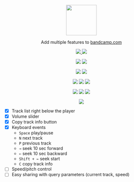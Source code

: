 <!--suppress HtmlDeprecatedAttribute, HtmlRequiredAltAttribute -->

<p align="center">
    <a href="https://addons.mozilla.org/en-US/firefox/addon/bandcamp/">
        <img
            width=100
            src="https://raw.githubusercontent.com/bamdadsabbagh/bandcamp-plus--extension/master/assets/icons/bandcamp-plus-icon.svg"
        >
    </a>
</p>

<p align="center">
    Add multiple features to <a href="https://www.bandcamp.com/">bandcamp.com</a>
</p>

<p align="center">
    <a href="https://github.com/bamdadsabbagh/bandcamp-plus--extension">
        <img src="https://img.shields.io/github/stars/bamdadsabbagh/bandcamp-plus--extension?label=git">
    </a>
    <img src="https://img.shields.io/github/license/bamdadsabbagh/bandcamp-plus--extension">
</p>

<p align="center">
    <img src="https://img.shields.io/github/languages/count/bamdadsabbagh/bandcamp-plus--extension">
    <img src="https://img.shields.io/github/languages/top/bamdadsabbagh/bandcamp-plus--extension">
</p>

<p align="center">
    <img src="https://img.shields.io/github/v/release/bamdadsabbagh/bandcamp-plus--extension">
    <img src="https://api.codeclimate.com/v1/badges/1d61904392bf2e6aa7b6/maintainability">
</p>

<p align="center">
    <img src="https://img.shields.io/david/bamdadsabbagh/bandcamp-plus--extension">
    <img src="https://img.shields.io/david/dev/bamdadsabbagh/bandcamp-plus--extension">
    <img src="https://img.shields.io/snyk/vulnerabilities/github/bamdadsabbagh/bandcamp-plus--extension">
</p>

<p align="center">
    <img src="https://img.shields.io/amo/v/bandcamp">
    <img src="https://img.shields.io/amo/stars/bandcamp">
    <img src="https://img.shields.io/amo/users/bandcamp">
</p>

<p align="center">
    <img src="https://img.shields.io/badge/ci-github--actions-yellowgreen">
</p>

- [x] Track list right below the player
- [x] Volume slider
- [x] Copy track info button
- [x] Keyboard events
  - `Space` play/pause
  - `N` next track
  - `P` previous track
  - `→` seek 10 sec forward
  - `←` seek 10 sec backward
  - `Shift + ←` seek start
  - `C` copy track info
- [ ] Speed/pitch control
- [ ] Easy sharing with query parameters (current track, speed)
